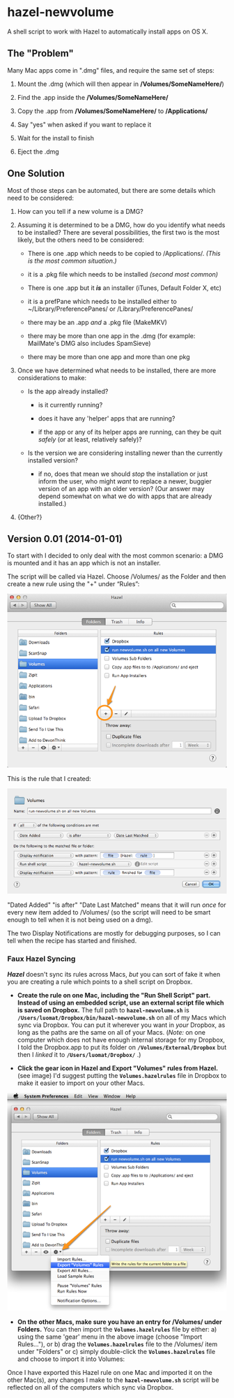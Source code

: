 hazel-newvolume
===============

A shell script to work with Hazel to automatically install apps on OS X.


## The "Problem" ##

Many Mac apps come in ".dmg" files, and require the same set of steps:

1.	Mount the .dmg (which will then appear in **/Volumes/SomeNameHere/**)

2.	Find the .app inside the **/Volumes/SomeNameHere/**

3.	Copy the .app from **/Volumes/SomeNameHere/** to **/Applications/**

4.	Say "yes" when asked if you want to replace it

5.	Wait for the install to finish

6.	Eject the .dmg

## One Solution ##

Most of those steps can be automated, but there are some details which need to be considered:

1.	How can you tell if a new volume is a DMG?

2.	Assuming it is determined to be a DMG, how do you identify what needs to be installed? There are several possibilities, the first two is the most likely, but the others need to be considered:

	*	There is one .app which needs to be copied to /Applications/. *(This is the most common situation.)*

	*	it is a .pkg file which needs to be installed *(second most common)*

	*	There is one .app but it ***is*** an installer (iTunes, Default Folder X, etc)

	*	it is a prefPane which needs to be installed either to ~/Library/PreferencePanes/ or /Library/PreferencePanes/

	*	there may be an .app *and* a .pkg file (MakeMKV) 

	*	there may be more than one app in the .dmg (for example: MailMate's DMG also includes SpamSieve)

	*	there may be more than one app and more than one pkg

3.	Once we have determined what needs to be installed, there are more considerations to make:

	*	Is the app already installed?

		*	is it currently running?

		*	does it have any 'helper' apps that are running?

		*	if the app or any of its helper apps are running, can they be quit *safely* (or at least, relatively safely)?

	*	Is the version we are considering installing newer than the currently installed version? 

		*	if no, does that mean we should *stop* the installation or just inform the user, who might *want* to replace a newer, buggier version of an app with an older version? (Our answer may depend somewhat on what we do with apps that are already installed.)

4.	{Other?}


## Version 0.01 (2014-01-01) ##

To start with I decided to only deal with the most common scenario: a DMG is mounted and it has an app which is not an installer.

The script will be called via Hazel. Choose /Volumes/ as the Folder and then create a new rule using the "+" under “Rules”: 

![](img/Hazel-01b.png)

This is the rule that I created:

![](img/Hazel-02.png)

"Dated Added" "is after" "Date Last Matched" means that it will run _once_ for every new item added to /Volumes/ (so the script will need to be smart enough to tell when it is not being used on a dmg).

The two Display Notifications are mostly for debugging purposes, so I can tell when the recipe has started and finished.

### Faux Hazel Syncing

***Hazel*** doesn't sync its rules across Macs, *but* you can sort of fake it when you are creating a rule which points to a shell script on Dropbox.

*	**Create the rule on one Mac, including the "Run Shell Script" part. Instead of using an embedded script, use an external script file which is saved on Dropbox.**  The full path to **`hazel-newvolume.sh`** is **`/Users/luomat/Dropbox/bin/hazel-newvolume.sh`** on all of my Macs which sync via Dropbox. You can put it wherever you want in *your* Dropbox, as long as the paths are the same on all of your Macs. (*Note:* on one computer which does not have enough internal storage for my Dropbox, I told the Dropbox.app to put its folder on **`/Volumes/External/Dropbox`** but then I *linked* it to **`/Users/luomat/Dropbox/`** .)

*	**Click the gear icon in Hazel and Export "Volumes" rules from Hazel.** (see image) I'd suggest putting the **`Volumes.hazelrules`** file in Dropbox to make it easier to import on your other Macs.

![](img/Hazel-03.png)

* **On the other Macs, make sure you have an entry for /Volumes/ under Folders.** You can then import the **`Volumes.hazelrules`** file by either: a) using the same 'gear' menu in the above image (choose "Import Rules…"), or b) drag the **`Volumes.hazelrules`** file to the /Volumes/ item under "Folders" or c) simply double-click the **`Volumes.hazelrules`** file and choose to import it into Volumes:





Once I have exported this Hazel rule on one Mac and imported it on the other Mac(s), any changes I make to the **`hazel-newvolume.sh`** script will be reflected on all of the computers which sync via Dropbox.